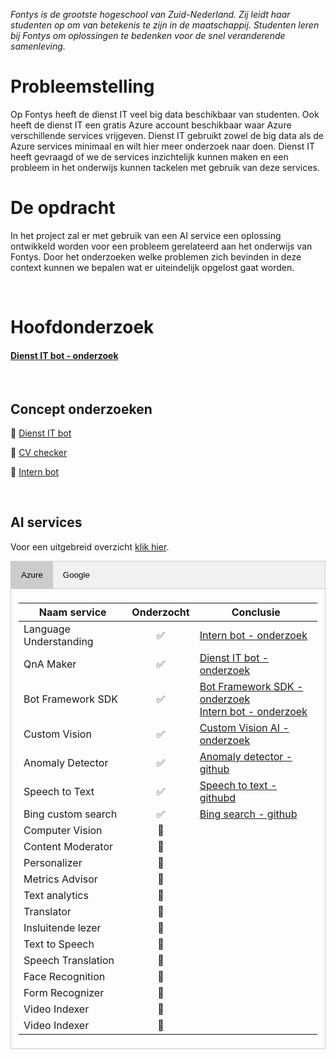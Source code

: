 _Fontys is de grootste hogeschool van Zuid-Nederland. Zij leidt haar studenten op om van betekenis te zijn in de maatschappij. Studenten leren bij Fontys om oplossingen te bedenken voor de snel veranderende samenleving._ 

# Probleemstelling

Op Fontys heeft de dienst IT veel big data beschikbaar van studenten. Ook heeft de dienst IT een gratis Azure account beschikbaar waar Azure verschillende services vrijgeven. Dienst IT gebruikt zowel de big data als de Azure services minimaal en wilt hier meer onderzoek naar doen. Dienst IT heeft gevraagd of we de services inzichtelijk kunnen maken en een probleem in het onderwijs kunnen tackelen met gebruik van deze services. 

# De opdracht

In het project zal er met gebruik van een AI service een oplossing ontwikkeld worden voor een probleem gerelateerd aan het onderwijs van Fontys. Door het onderzoeken welke problemen zich bevinden in deze context kunnen we bepalen wat er uiteindelijk opgelost gaat worden. 

<br>

# Hoofdonderzoek

<h4><a href="https://github.com/teundeclercq/Research-AI-services/files/5770429/Dienst.it.bot.zip">Dienst IT bot - onderzoek</a></h4>

<br>

## Concept onderzoeken

🤖 [Dienst IT bot][Dienst it bot.zip]

📝 [CV checker][CV Checker.zip]

💬 [Intern bot][Internbot.zip]

<br>

## AI services 

Voor een uitgebreid overzicht [klik hier][Overzicht AI service onderzoek.xlsx].

<!-- Tab links -->
<div class="tab">
  <button class="tablinks active" onclick="openCity(event, 'Azure')">Azure</button>
  <button class="tablinks" onclick="openCity(event, 'Google')">Google</button>
</div>

<!-- Tab content -->
<div id="Azure" class="tabcontent" style="display: block;">
  <div class="table-responsive">
  <table class="table">
  <thead>
    <tr>
        <th scope="col">Naam service</th>
        <th scope="col">Onderzocht</th>
        <th scope="col">Conclusie</th>
    </tr>
  </thead>
  <tbody>
    <tr>
        <td>Language Understanding</td>
        <td class="checkbox">✅</td>
        <td><a href="https://github.com/teundeclercq/Research-AI-services/files/5769471/Internbot.zip">Intern bot - onderzoek</a></td>
    </tr>
    <tr>
        <td>QnA Maker</td>
        <td class="checkbox">✅</td>
        <td><a href="https://github.com/teundeclercq/Research-AI-services/files/5770429/Dienst.it.bot.zip">Dienst IT bot - onderzoek</a></td>
    </tr>
    <tr>
        <td>Bot Framework SDK</td>
        <td class="checkbox">✅</td>
        <td>
            <a href="https://github.com/teundeclercq/Research-AI-services/files/5769467/BotFramework.SDK.Microsoft.Azure.zip">Bot Framework SDK - onderzoek</a>
            <br>
            <a href="https://github.com/teundeclercq/Research-AI-services/files/5769471/Internbot.zip">Intern bot - onderzoek</a>
        </td>
    </tr>
    <tr>
        <td>Custom Vision</td>
        <td class="checkbox">✅</td>
        <td><a href="https://github.com/teundeclercq/Research-AI-services/files/5768963/Onderzoek.customAI.pdf">Custom Vision AI - onderzoek</a></td>
    </tr>
    <tr>
        <td>Anomaly Detector</td>
        <td class="checkbox">✅</td>
        <td><a href="https://github.com/JayvHelderen/AzureCognitiveServicesPOC/tree/main/POC-AzureCognitiveServices/AnomalyDetector">Anomaly detector - github</a></td>
    </tr>
    <tr>
        <td>Speech to Text</td>
        <td class="checkbox">✅</td>
        <td><a href="https://github.com/JayvHelderen/AzureCognitiveServicesPOC/tree/main/POC-AzureCognitiveServices/SpeechPOC">Speech to text - githubd</a></td>
    </tr>
    <tr>
        <td>Bing custom search</td>
        <td class="checkbox">✅</td>
        <td><a href="https://github.com/JayvHelderen/AzureCognitiveServicesPOC/tree/main/POC-AzureCognitiveServices/BingSearch">Bing search - github</a></td>
    </tr>
    <tr>
        <td>Computer Vision</td>
        <td class="checkbox">🚫</td>
        <td></td>
    </tr>
    <tr>
        <td>Content Moderator</td>
        <td class="checkbox">🚫</td>
        <td></td>
    </tr>
    <tr>
        <td>Personalizer</td>
        <td class="checkbox">🚫</td>
        <td></td>
    </tr>
    <tr>
        <td>Metrics Advisor</td>
        <td class="checkbox">🚫</td>
        <td></td>
    </tr>
    <tr>
        <td>Text analytics</td>
        <td class="checkbox">🚫</td>
        <td></td>
    </tr>
    <tr>
        <td>Translator</td>
        <td class="checkbox">🚫</td>
        <td></td>
    </tr>    
    <tr>
        <td>Insluitende lezer</td>
        <td class="checkbox">🚫</td>
        <td></td>
    </tr>
    <tr>
        <td>Text to Speech</td>
        <td class="checkbox">🚫</td>
        <td></td>
    </tr>
    <tr>
        <td>Speech Translation </td>
        <td class="checkbox">🚫</td>
        <td></td>
    </tr>
    <tr>
        <td>Face Recognition</td>
        <td class="checkbox">🚫</td>
        <td></td>
    </tr>
    <tr>
        <td>Form Recognizer</td>
        <td class="checkbox">🚫</td>
        <td></td>
    </tr>
    <tr>
        <td>Video Indexer</td>
        <td class="checkbox">🚫</td>
        <td></td>
    </tr>    
    <tr>
        <td>Video Indexer</td>
        <td class="checkbox">🚫</td>
        <td></td>
    </tr>
    </tbody>
  </table>
  
  </div>
  

</div>

<div id="Google" class="tabcontent">
    <div class="table-responsive">
           <table class="table">
           <thead>
            <tr>
               <th scope="col">Naam service</th>
               <th scope="col">Onderzocht</th>
               <th scope="col">Conclusie</th>
            </tr>
           </thead>
            <tbody>
            <tr>
                <td>Face detection</td>   
                <td class="checkbox">✅</td>
                <td>
                            <a href="https://github.com/teundeclercq/Research-AI-services/files/5769353/Face.detection.-.Google.zip">Face detection - onderzoek</a>
                            <br>
                            <a href="https://github.com/teundeclercq/Research-AI-services/files/5770430/CV.Checker.zip">CV checker - onderzoek</a>
                </td>
            </tr>    
            <tr>
                <td>Text Recognition</td>   
                <td class="checkbox">✅</td>
                <td>
                    <a href="https://github.com/teundeclercq/Research-AI-services/files/5769359/Text.recognition.-.Google.zip">Text Recognition - onderzoek</a>
                    <br>
                    <a href="https://github.com/teundeclercq/Research-AI-services/files/5770430/CV.Checker.zip">CV checker - onderzoek</a>
                </td>
            </tr>
            <tr>
                <td>Dialogflow</td>   
                <td class="checkbox">✅</td>
                <td><a href="https://github.com/teundeclercq/Research-AI-services/files/5770429/Dienst.it.bot.zip">Dienst IT bot - onderzoek</a></td>
            </tr>
            <tr>
                <td>Image labelling</td>
                <td class="checkbox">✅</td>
                <td><a href="https://github.com/teundeclercq/Research-AI-services/files/5769356/Image.labelling.-.Google.zip">Image labelling - onderzoek</a></td>
            </tr>
            <tr>
                <td>Object detection</td>   
                <td class="checkbox">✅</td>
                <td><a href="https://github.com/teundeclercq/Research-AI-services/files/5769358/Object.detection.-.Google.zip">Object detection - onderzoek</a></td>
            </tr>
            <tr>
                <td>Speech-to-text</td>   
                <td class="checkbox">🚫</td>
                <td></td>
            </tr>
            <tr>
                <td>Text-to-speech</td>   
                <td class="checkbox">🚫</td>
                <td></td>
            </tr>
            <tr>
                <td>Contact center AI</td>   
                <td class="checkbox">🚫</td>
                <td></td>
            </tr>
            <tr>
                <td>Natural Language</td>   
                <td class="checkbox">🚫</td>
                <td></td>
            </tr>
            <tr>
                <td>Translation</td>   
                <td class="checkbox">🚫</td>
                <td></td>
            </tr>
            <tr>
                <td>Vision OCR</td>   
                <td class="checkbox">🚫</td>
                <td></td>
            </tr>
            <tr>
                <td>Document AI API</td>   
                <td class="checkbox">🚫</td>
                <td></td>
            </tr>
            <tr>
                <td>Invoice parser</td>   
                <td class="checkbox">🚫</td>
                <td></td>
            </tr>
            <tr>
                <td>Form parser</td>   
                <td class="checkbox">🚫</td>
                <td></td>
            </tr>
            <tr>
                <td>Base OCR</td>   
                <td class="checkbox">🚫</td>
                <td></td>
            </tr>
            <tr>
                <td>Base OCR</td>   
                <td class="checkbox">🚫</td>
                <td></td>
            </tr>
            <tr>
                <td>Media Translation</td>   
                <td class="checkbox">🚫</td>
                <td></td>
            </tr>
            <tr>
                <td>Healthcare Natural Language</td>   
                <td class="checkbox">🚫</td>
                <td></td>
            </tr>
            <tr>
                <td>Recommendations AI</td>   
                <td class="checkbox">🚫</td>
                <td></td>
            </tr>
            </tbody>        
       </table>
    </div>
</div>



<script>
function openCity(evt, cityName) {
  // Declare all variables
  var i, tabcontent, tablinks;

  // Get all elements with class="tabcontent" and hide them
  tabcontent = document.getElementsByClassName("tabcontent");
  for (i = 0; i < tabcontent.length; i++) {
    tabcontent[i].style.display = "none";
  }

  // Get all elements with class="tablinks" and remove the class "active"
  tablinks = document.getElementsByClassName("tablinks");
  for (i = 0; i < tablinks.length; i++) {
    tablinks[i].className = tablinks[i].className.replace(" active", "");
  }

  // Show the current tab, and add an "active" class to the button that opened the tab
  document.getElementById(cityName).style.display = "block";
  evt.currentTarget.className += " active";
} 
</script>
<script src="https://cdn.jsdelivr.net/npm/bootstrap@5.0.0-beta1/dist/js/bootstrap.bundle.min.js" integrity="sha384-ygbV9kiqUc6oa4msXn9868pTtWMgiQaeYH7/t7LECLbyPA2x65Kgf80OJFdroafW" crossorigin="anonymous"></script>

<style>
.checkbox {
    text-align: center; 
    vertical-align: middle; 
    min-width:30px; 
    min-height: 30px;
}

.tab {
  overflow: hidden;
  border: 1px solid #ccc;
  background-color: #f1f1f1;
}

/* Style the buttons that are used to open the tab content */
.tab button {
  background-color: inherit;
  float: left;
  border: none;
  outline: none;
  cursor: pointer;
  padding: 14px 16px;
  transition: 0.3s;
}

/* Change background color of buttons on hover */
.tab button:hover {
  background-color: #ddd;
}

/* Create an active/current tablink class */
.tab button.active {
  background-color: #ccc;
}

/* Style the tab content */
.tabcontent {
  display: none;
  padding: 6px 12px;
  border: 1px solid #ccc;
  border-top: none;
} 
</style>

[Overzicht AI service onderzoek.xlsx]:https://github.com/teundeclercq/Research-AI-services/files/5770573/Overzicht.AI.service.onderzoek.xlsx
[Onderzoek customAI.pdf]:https://github.com/teundeclercq/Research-AI-services/files/5768963/Onderzoek.customAI.pdf
[Face detection - Google.zip]:https://github.com/teundeclercq/Research-AI-services/files/5769353/Face.detection.-.Google.zip
[Image labelling - Google.zip]:https://github.com/teundeclercq/Research-AI-services/files/5769356/Image.labelling.-.Google.zip
[Object detection - Google.zip]:https://github.com/teundeclercq/Research-AI-services/files/5769358/Object.detection.-.Google.zip
[Text recognition - Google.zip]:https://github.com/teundeclercq/Research-AI-services/files/5769359/Text.recognition.-.Google.zip
[BotFramework SDK Microsoft Azure.zip]:https://github.com/teundeclercq/Research-AI-services/files/5769467/BotFramework.SDK.Microsoft.Azure.zip

[Dienst it bot.zip]:https://github.com/teundeclercq/Research-AI-services/files/5770429/Dienst.it.bot.zip
[CV Checker.zip]:https://github.com/teundeclercq/Research-AI-services/files/5770430/CV.Checker.zip


[Internbot.zip]:https://github.com/teundeclercq/Research-AI-services/files/5769471/Internbot.zip

